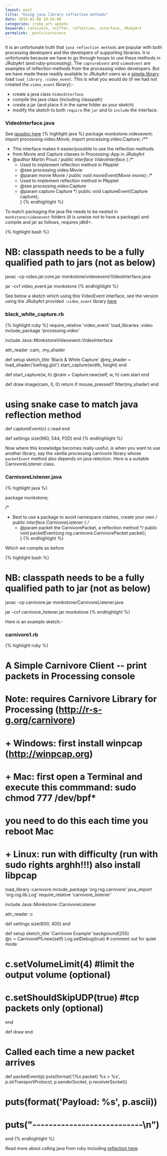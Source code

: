 ```yaml
---
layout: post
title: "Using java library reflection methods"
date: 2016-01-08 18:54:00
categories: jruby_art update
keywords: carnivore, sniffer, reflection, interface, JRubyArt
permalink: _posts/carnivore
---
```


It is an unfortunate truth that `java reflection methods` are popular with both processing developers and the developers of supporting libraries. It is unfortunate because we have to go through hoops to use these methods in JRubyArt (and ruby-processing). The `captureEvent` and `videoEvent` are examples of reflection methods from the processing video developers. But we have made these readily available to JRubyArt users as a [simple library][library] load `load_library :video_event`. This is what you would do (if we had not created the `video_event` library):-

- create a java class `VideoInterface`
- compile the java class (including classpath)
- create a jar (and place it in the same folder as your sketch)
- modify the sketch to both `require` the `jar` and to `include` the interface. 

### VideoInterface.java ###

See [javadoc here][video]
{% highlight java %}
package monkstone.videoevent;
import processing.video.Movie;
import processing.video.Capture;
/**
 * This interface makes it easier/possible to use the reflection methods
 * from Movie and Capture classes in Processing::App in JRubyArt
 * @author Martin Prout
 */
public interface VideoInterface {
    /**
     * Used to implement reflection method in PApplet
     * @see processing.video.Movie
     * @param movie Movie
     */
    public void movieEvent(Movie movie);
    /**
     * Used to implement reflection method in PApplet
     * @see processing.video.Capture
     * @param capture Capture
     */
    public void captureEvent(Capture capture);    
}
{% endhighlight %}

To match packaging the java file needs to be nested in `monkstone/videoevent` folders (it is unwise not to have a package) and compile and jar as follows, requires jdk8+.

{% highlight bash %}
# NB: classpath needs to be a fully qualified path to jars (not as below)
javac -cp video.jar:core.jar monkstone/videoevent/VideoInterface.java

jar -cvf video_event.jar monkstone
{% endhighlight %}

See below a sketch which using this VideoEvent interface, see the version using the JRubyArt provided `:video_event` library [here][bw]

### black_white_capture.rb ###

{% highlight ruby %}
require_relative 'video_event'
load_libraries :video
include_package 'processing.video'

include Java::MonkstoneVideoevent::VideoInterface

attr_reader :cam, :my_shader

def setup
  sketch_title 'Black & White Capture'
  @my_shader = load_shader('bwfrag.glsl')
  start_capture(width, height)
end

def start_capture(w, h)
  @cam = Capture.new(self, w, h)
  cam.start
end

def draw
  image(cam, 0, 0)
  return if mouse_pressed?
  filter(my_shader)
end

# using snake case to match java reflection method
def captureEvent(c)
  c.read
end

def settings
  size(960, 544, P2D)
end
{% endhighlight %}

Now where this knowledge becomes really useful, is when you want to use another library, say the vanilla processing carnivore library whose `packetEvent` method also depends on java relection. Here is a suitable CarnivoreListener class.

### CarnivoreListener.java ###

{% highlight java %}

package monkstone;

/*
* Best to use a package to avoid namespace clashes, create your own
*/
public interface CarnivoreListener {
  /*
  * @param packet the CarnivorePacket, a reflection method
  */
  public void packetEvent(org.rsg.carnivore.CarnivorePacket packet);  
}
{% endhighlight %}

Which we compile as before

{% highlight bash %}
# NB: classpath needs to be a fully qualified path to jar (not as below)
javac -cp carnivore.jar monkstone/CarnivoreListener.java

jar -cvf carnivore_listener.jar monkstone
{% endhighlight %}

Here is an example sketch:-

### carnivore1.rb ###

{% highlight ruby %}
# A Simple Carnivore Client -- print packets in Processing console
#
# Note: requires Carnivore Library for Processing (http://r-s-g.org/carnivore)
#
# + Windows:  first install winpcap (http://winpcap.org)
# + Mac:      first open a Terminal and execute this commmand: sudo chmod 777 /dev/bpf*
#             you need to do this each time you reboot Mac
# + Linux:    run with difficulty (run with sudo rights arghh!!!) also install libpcap 

load_library :carnivore
include_package 'org.rsg.carnivore'
java_import 'org.rsg.lib.Log'
require_relative 'carnivore_listener'

include Java::Monkstone::CarnivoreListener

attr_reader :c

def settings
  size(600, 400)
end

def setup
  sketch_title 'Carnivore Example'
  background(255)  
  @c = CarnivoreP5.new(self)
  Log.setDebug(true) # comment out for quiet mode
  # c.setVolumeLimit(4) #limit the output volume (optional)
  # c.setShouldSkipUDP(true) #tcp packets only (optional)
end

def draw
end

# Called each time a new packet arrives
def packetEvent(p)
  puts(format('(%s packet) %s > %s', p.strTransportProtocol, p.senderSocket, p.receiverSocket))
  # puts(format('Payload: %s', p.ascii))
  # puts("---------------------------\n")
end
{% endhighlight %}

Read more about calling java from ruby including [reflection here][reflection].

[video]:http://ruby-processing.github.io/JRubyArt/monkstone/videoevent/VideoInterface.html
[library]:https://github.com/ruby-processing/JRubyArt/blob/master/library/video_event/video_event.rb
[reflection]:https://github.com/jruby/jruby/wiki/CallingJavaFromJRuby
[bw]:https://github.com/ruby-processing/JRubyArt-examples/blob/master/processing_app/library/video/capture/black_white_capture.rb
